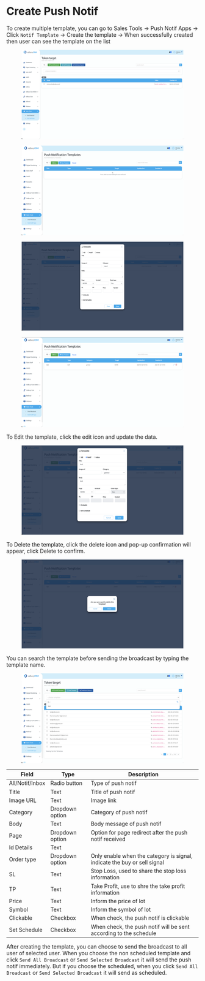 # Create Push Notif

To create multiple template, you can go to Sales Tools -> Push Notif Apps -> Click `Notif Template` -> Create the template -> When successfully created then user can see the template on the list

<figure><img src="../../../.gitbook/assets/image (18).png" alt=""><figcaption></figcaption></figure>

<figure><img src="../../../.gitbook/assets/image (9).png" alt=""><figcaption></figcaption></figure>

<figure><img src="../../../.gitbook/assets/Screenshot 2023-06-30 at 14.56.03.png" alt=""><figcaption></figcaption></figure>

<figure><img src="../../../.gitbook/assets/image (5).png" alt=""><figcaption></figcaption></figure>

To Edit the template, click the edit icon and update the data.

<figure><img src="../../../.gitbook/assets/image (6).png" alt=""><figcaption></figcaption></figure>

To Delete the template, click the delete icon and pop-up confirmation will appear, click Delete to confirm.

<figure><img src="../../../.gitbook/assets/image (7).png" alt=""><figcaption></figcaption></figure>

You can search the template before sending the broadcast by typing the template name.

<figure><img src="../../../.gitbook/assets/image (8).png" alt=""><figcaption></figcaption></figure>

| Field           | Type            | Description                                                              |
| --------------- | --------------- | ------------------------------------------------------------------------ |
| All/Notif/Inbox | Radio button    | Type of push notif                                                       |
| Title           | Text            | Title of push notif                                                      |
| Image URL       | Text            | Image link                                                               |
| Category        | Dropdown option | Category of push notif                                                   |
| Body            | Text            | Body message of push notif                                               |
| Page            | Dropdown option | Option for page redirect after the push notif received                   |
| Id Details      | Text            |                                                                          |
| Order type      | Dropdown option | Only enable when the category is signal, indicate the buy or sell signal |
| SL              | Text            | Stop Loss, used to share the stop loss information                       |
| TP              | Text            | Take Profit, use to shre the take profit information                     |
| Price           | Text            | Inform the price of lot                                                  |
| Symbol          | Text            | Inform the symbol of lot                                                 |
| Clickable       | Checkbox        | When check, the push notif is clickable                                  |
| Set Schedule    | Checkbox        | When check, the push notif will be sent according to the schedule        |

After creating the template, you can choose to send the broadcast to all user of selected user. When you choose the non scheduled template and click `Send All Broadcast` or `Send Selected Broadcast` it will send the push notif immediately. But if you choose the scheduled, when you click `Send All Broadcast` or `Send Selected Broadcast` it will send as scheduled. &#x20;

